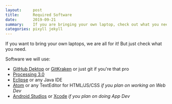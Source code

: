 ```yaml
---
layout:     post
title:      Required Software
date:       2019-09-21
summary:    If you are bringing your own laptop, check out what you need!.
categories: pixyll jekyll
---
```


If you want to bring your own laptops, we are all for it! But just check what you need.

Software we will use:

* [GitHub Dektop](https://desktop.github.com/ "Github Desktop") or [GitKraken](https://www.gitkraken.com/ "GitKraken") or just git if you're that pro
* [Processing 3.0](https://processing.org/download/ "Processing")
* [Eclipse](https://www.eclipse.org/downloads/ "Eclipse") or any Java IDE
* [Atom](https://atom.io/ "Atom.io") or any TextEditor for HTML/JS/CSS *if you plan on working on Web Dev*
* [Android Studios](https://developer.android.com/studio/ "Android Studios") or [Xcode](https://developer.apple.com/xcode/downloads/ "Xcode") *if you plan on doing App Dev*
